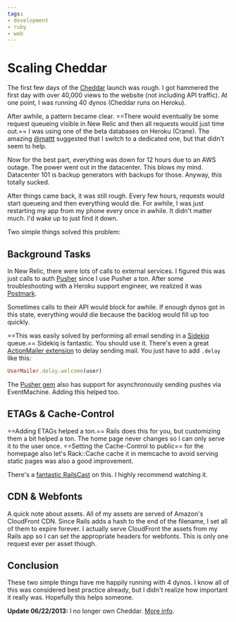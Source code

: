 ```yaml
---
tags:
- development
- ruby
- web
---
```


# Scaling Cheddar

The first few days of the [Cheddar](http://cheddarapp.com) launch was rough. I got hammered the first day with over 40,000 views to the website (not including API traffic). At one point, I was running 40 dynos (Cheddar runs on Heroku).

After awhile, a pattern became clear. ==There would eventually be some request queueing visible in New Relic and then all requests would just time out.== I was using one of the beta databases on Heroku (Crane). The amazing [@mattt](http://twitter.com/mattt) suggested that I switch to a dedicated one, but that didn't seem to help.

Now for the best part, everything was down for 12 hours due to an AWS outage. The power went out in the datacenter. This blows my mind. Datacenter 101 is backup generators with backups for those. Anyway, this totally sucked.

After things came back, it was still rough. Every few hours, requests would start queueing and then everything would die. For awhile, I was just restarting my app from my phone every once in awhile. It didn't matter much. I'd wake up to just find it down.

Two simple things solved this problem:

## Background Tasks

In New Relic, there were lots of calls to external services. I figured this was just calls to auth [Pusher](http://pusher.com) since I use Pusher a ton. After some troubleshooting with a Heroku support engineer, we realized it was [Postmark](http://postmarkapp.com).

Sometimes calls to their API would block for awhile. If enough dynos got in this state, everything would die because the backlog would fill up too quickly.

==This was easily solved by performing all email sending in a [Sidekiq](https://github.com/mperham/sidekiq) queue.== Sidekiq is fantastic. You should use it. There's even a great [ActionMailer extension](https://github.com/mperham/sidekiq/wiki/Delayed-Extensions) to delay sending mail. You just have to add `.delay` like this:

``` ruby
UserMailer.delay.welcome(user)
```

The [Pusher gem](https://github.com/pusher/pusher-gem) also has support for asynchronously sending pushes via EventMachine. Adding this helped too.

## ETAGs & Cache-Control

==Adding ETAGs helped a ton.== Rails does this for you, but customizing them a bit helped a ton. The home page never changes so I can only serve it to the user once. ==Setting the Cache-Control to public== for the homepage also let's Rack::Cache cache it in memcache to avoid serving static pages was also a good improvement.

There's a [fantastic RailsCast](http://railscasts.com/episodes/321-http-caching) on this. I highly recommend watching it.

## CDN & Webfonts

A quick note about assets. All of my assets are served of Amazon's CloudFront CDN. Since Rails adds a hash to the end of the filename, I set all of them to expire forever. I actually serve CloudFront the assets from my Rails app so I can set the appropriate headers for webfonts. This is only one request ever per asset though.

## Conclusion

These two simple things have me happily running with 4 dynos. I know all of this was considered best practice already, but I didn't realize how important it really was. Hopefully this helps someone.

**Update 06/22/2013:** I no longer own Cheddar. [More info](http://soff.es/parting-ways-with-cheddar).

